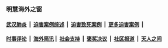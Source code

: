 
### 明慧海外之窗

####  [武汉肺炎](indexes/365.md?t=06010601) &nbsp;|&nbsp;  [迫害案例综述](indexes/328.md?t=06010601) &nbsp;|&nbsp; [迫害致死案例](indexes/277.md?t=06010601)  &nbsp;|&nbsp; [更多迫害案例](indexes/81.md?t=06010601)  &nbsp;|&nbsp; 
####  [时事评论](indexes/19.md?t=06010601) &nbsp;|&nbsp; [海外简讯](indexes/245.md?t=06010601)&nbsp;|&nbsp;  [社会支持](indexes/140.md?t=06010601) &nbsp;|&nbsp; [褒奖决议](indexes/282.md?t=06010601) &nbsp;|&nbsp; [社区报道](indexes/91.md?t=06010601)  &nbsp;|&nbsp; [天人之间](indexes/78.md?t=06010601) 


